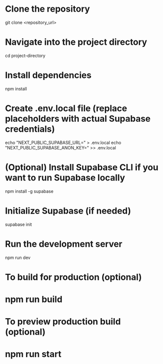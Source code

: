 # Clone the repository
git clone <repository_url>

# Navigate into the project directory
cd project-directory

# Install dependencies
npm install

# Create .env.local file (replace placeholders with actual Supabase credentials)
echo "NEXT_PUBLIC_SUPABASE_URL=<your-supabase-url>" > .env.local
echo "NEXT_PUBLIC_SUPABASE_ANON_KEY=<your-supabase-anon-key>" >> .env.local

# (Optional) Install Supabase CLI if you want to run Supabase locally
npm install -g supabase

# Initialize Supabase (if needed)
supabase init

# Run the development server
npm run dev

# To build for production (optional)
# npm run build

# To preview production build (optional)
# npm run start
